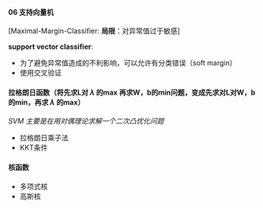 #### 06 支持向量机



[Maximal-Margin-Classifier:	**局限**：对异常值过于敏感]

**support vector classifier**:  

+ 为了避免异常值造成的不利影响，可以允许有分类错误（soft margin）
+ 使用交叉验证

#### 拉格朗日函数（将先求L对 $\lambda$ 的max 再求W，b的min问题，变成先求对L对W，b的min，再求 $\lambda$ 的max）

_SVM 主要是在用对偶理论求解一个二次凸优化问题_

+ 拉格朗日乘子法
+ KKT条件

#### 核函数

+ 多项式核
+ 高斯核

